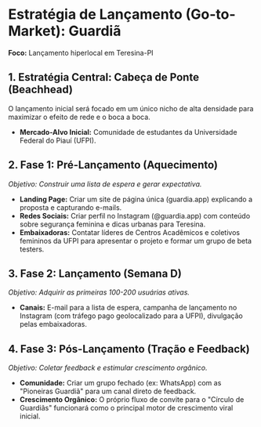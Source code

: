 # Estratégia de Lançamento (Go-to-Market): Guardiã

**Foco:** Lançamento hiperlocal em Teresina-PI

## 1. Estratégia Central: Cabeça de Ponte (Beachhead)

O lançamento inicial será focado em um único nicho de alta densidade para maximizar o efeito de rede e o boca a boca.

* **Mercado-Alvo Inicial:** Comunidade de estudantes da Universidade Federal do Piauí (UFPI).

## 2. Fase 1: Pré-Lançamento (Aquecimento)

*Objetivo: Construir uma lista de espera e gerar expectativa.*

* **Landing Page:** Criar um site de página única (guardia.app) explicando a proposta e capturando e-mails.
* **Redes Sociais:** Criar perfil no Instagram (@guardia.app) com conteúdo sobre segurança feminina e dicas urbanas para Teresina.
* **Embaixadoras:** Contatar líderes de Centros Acadêmicos e coletivos femininos da UFPI para apresentar o projeto e formar um grupo de beta testers.

## 3. Fase 2: Lançamento (Semana D)

*Objetivo: Adquirir as primeiras 100-200 usuárias ativas.*

* **Canais:** E-mail para a lista de espera, campanha de lançamento no Instagram (com tráfego pago geolocalizado para a UFPI), divulgação pelas embaixadoras.

## 4. Fase 3: Pós-Lançamento (Tração e Feedback)

*Objetivo: Coletar feedback e estimular crescimento orgânico.*

* **Comunidade:** Criar um grupo fechado (ex: WhatsApp) com as "Pioneiras Guardiã" para um canal direto de feedback.
* **Crescimento Orgânico:** O próprio fluxo de convite para o "Círculo de Guardiãs" funcionará como o principal motor de crescimento viral inicial.

